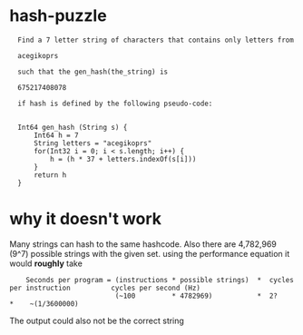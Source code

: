 # hash-puzzle


      Find a 7 letter string of characters that contains only letters from

      acegikoprs

      such that the gen_hash(the_string) is

      675217408078

      if hash is defined by the following pseudo-code:


      Int64 gen_hash (String s) {
          Int64 h = 7
          String letters = "acegikoprs"
          for(Int32 i = 0; i < s.length; i++) {
              h = (h * 37 + letters.indexOf(s[i]))
          }
          return h
      }


# why it doesn't work
Many strings can hash to the same hashcode.
Also there are 4,782,969 (9^7) possible strings with the given set. 
using the performance equation it would **roughly** take
                        

        Seconds per program = (instructions * possible strings)  *  cycles per instruction          cycles per second (Hz)
                              (~100         * 4782969)           *  2?                         *    ~(1/3600000)
            
          
The output could also not be the correct string
